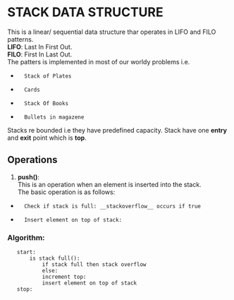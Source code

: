 #       STACK DATA STRUCTURE
This is a linear/ sequential data structure thar operates in LIFO and FILO patterns. <br>
__LIFO__: Last In First Out. <br>
__FILO__: First In Last Out. <br>
The patters is implemented in most of our worldy problems i.e. <br>
-       Stack of Plates
-       Cards
-       Stack Of Books
-       Bullets in magazene

Stacks re bounded i.e they have predefined capacity.
 Stack have one __entry__ and __exit__ point which is __top__.

 ##         Operations
 1. __push()__: <br>
 This is an operation when an element is inserted into the stack. <br>
 The basic operation is as follows:
 -       Check if stack is full: __stackoverflow__ occurs if true
 -       Insert element on top of stack:
  ###   __Algorithm__: <br>
 ``` 
    start:
        is stack full():
            if stack full then stack overflow
            else:
            increment top:
            insert element on top of stack
    stop:
```

    